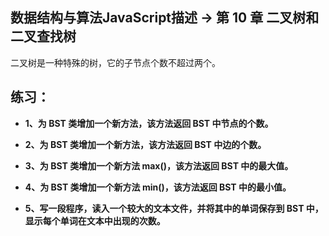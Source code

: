 ## 数据结构与算法JavaScript描述 -> 第 10 章 二叉树和二叉查找树

二叉树是一种特殊的树，它的子节点个数不超过两个。


## 练习：
* **1、为 BST 类增加一个新方法，该方法返回 BST 中节点的个数。**


* **2、为 BST 类增加一个新方法，该方法返回 BST 中边的个数。**


* **3、为 BST 类增加一个新方法 max()，该方法返回 BST 中的最大值。**


* **4、为 BST 类增加一个新方法 min()，该方法返回 BST 中的最小值。**


* **5、写一段程序，读入一个较大的文本文件，并将其中的单词保存到 BST 中，显示每个单词在文本中出现的次数。**